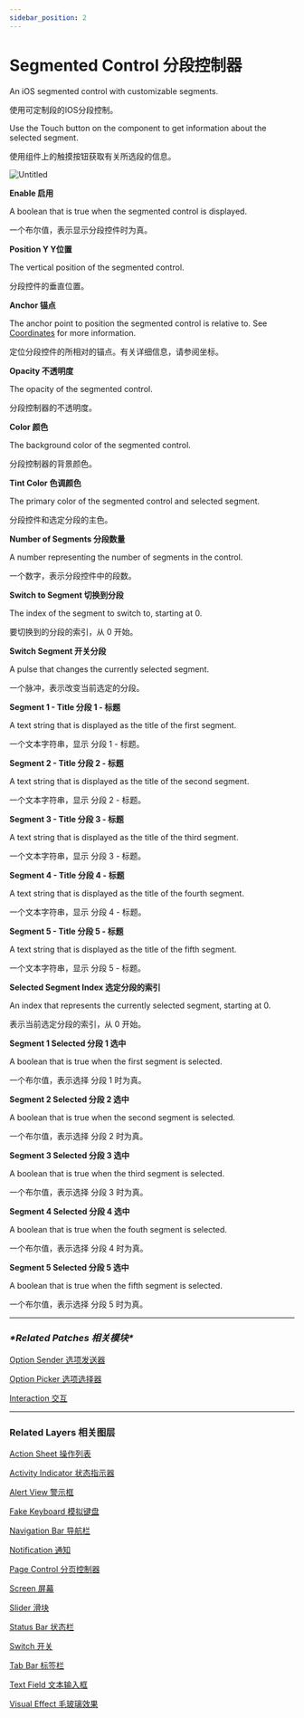 ```yaml
---
sidebar_position: 2
---
```


# Segmented Control 分段控制器

An iOS segmented control with customizable segments.

使用可定制段的IOS分段控制。

Use the Touch button on the component to get information about the selected segment.

使用组件上的触摸按钮获取有关所选段的信息。

![Untitled](https://s3.us-west-2.amazonaws.com/secure.notion-static.com/c8e9a9b8-9c03-44fa-b056-92d2712a4cb5/Untitled.png?X-Amz-Algorithm=AWS4-HMAC-SHA256&X-Amz-Content-Sha256=UNSIGNED-PAYLOAD&X-Amz-Credential=AKIAT73L2G45EIPT3X45%2F20220602%2Fus-west-2%2Fs3%2Faws4_request&X-Amz-Date=20220602T190808Z&X-Amz-Expires=86400&X-Amz-Signature=28ff74a67f8c088c1732b117af27067ccb30bd3cf7ddf3f723713a7b7aabbc30&X-Amz-SignedHeaders=host&response-content-disposition=filename%20%3D%22Untitled.png%22&x-id=GetObject)

**Enable 启用**

A boolean that is true when the segmented control is displayed.

一个布尔值，表示显示分段控件时为真。

**Position Y Y位置**

The vertical position of the segmented control.

分段控件的垂直位置。

**Anchor 锚点**

The anchor point to position the segmented control is relative to. See [Coordinates](https://www.notion.so/Coordinates-bd835085db7c48e49e00a66e5e44caf2) for more information.

定位分段控件的所相对的锚点。有关详细信息，请参阅坐标。

**Opacity 不透明度**

The opacity of the segmented control.

分段控制器的不透明度。

**Color 颜色**

The background color of the segmented control.

分段控制器的背景颜色。

**Tint Color 色调颜色**

The primary color of the segmented control and selected segment.

分段控件和选定分段的主色。

**Number of Segments 分段数量**

A number representing the number of segments in the control.

一个数字，表示分段控件中的段数。

**Switch to Segment 切换到分段**

The index of the segment to switch to, starting at 0.

要切换到的分段的索引，从 0 开始。

**Switch Segment 开关分段**

A pulse that changes the currently selected segment.

一个脉冲，表示改变当前选定的分段。

**Segment 1 - Title 分段 1 - 标题**

A text string that is displayed as the title of the first segment.

一个文本字符串，显示 分段 1 - 标题。

**Segment 2 - Title 分段 2 - 标题**

A text string that is displayed as the title of the second segment.

一个文本字符串，显示 分段 2 - 标题。

**Segment 3 - Title 分段 3 - 标题**

A text string that is displayed as the title of the third segment.

一个文本字符串，显示 分段 3 - 标题。

**Segment 4 - Title 分段 4 - 标题**

A text string that is displayed as the title of the fourth segment.

一个文本字符串，显示 分段 4 - 标题。

**Segment 5 - Title 分段 5 - 标题**

A text string that is displayed as the title of the fifth segment.

一个文本字符串，显示 分段 5 - 标题。

**Selected Segment Index 选定分段的索引**

An index that represents the currently selected segment, starting at 0.

表示当前选定分段的索引，从 0 开始。

**Segment 1 Selected 分段 1 选中**

A boolean that is true when the first segment is selected.

一个布尔值，表示选择 分段 1 时为真。

**Segment 2 Selected 分段 2 选中**

A boolean that is true when the second segment is selected.

一个布尔值，表示选择 分段 2 时为真。

**Segment 3 Selected 分段 3 选中**

A boolean that is true when the third segment is selected.

一个布尔值，表示选择 分段 3 时为真。

**Segment 4 Selected 分段 4 选中**

A boolean that is true when the fouth segment is selected.

一个布尔值，表示选择 分段 4 时为真。

**Segment 5 Selected 分段 5 选中**

A boolean that is true when the fifth segment is selected.

一个布尔值，表示选择 分段 5 时为真。

------

### ***\*Related Patches 相关模块\****

[Option Sender 选项发送器](https://www.notion.so/Option-Sender-d36296ca4f44472094031e55ef7546ce)

[Option Picker 选项选择器](https://www.notion.so/Option-Picker-26fa02ba463b47be8b9c4098357d5dfb)

[Interaction 交互](https://www.notion.so/Interaction-8cd3ac66434546eda4b4bcf8173958fc)

------

### Related Layers 相关图层

[Action Sheet 操作列表](https://www.notion.so/Action-Sheet-925afa64e9fa42a5b2a9374fb41f8dbc)

[Activity Indicator 状态指示器](https://www.notion.so/Activity-Indicator-98b85e24705347b1bc147511e19aca54)

[Alert View 警示框](https://www.notion.so/Alert-View-a05a8e1476e543919ccf453585ce8850)

[Fake Keyboard 模拟键盘](https://www.notion.so/Fake-Keyboard-bf839e8038924161b2ca5b401ebc6faf)

[Navigation Bar 导航栏](https://www.notion.so/Navigation-Bar-2465c6dafddd4a6baeef32d390b015d3)

[Notification 通知](https://www.notion.so/Notification-093ed757b8764a1c936d4c12d632fde7)

[Page Control 分页控制器](https://www.notion.so/Page-Control-b89791a9a0334256b622a5afacfe80ca)

[Screen 屏幕](https://www.notion.so/Screen-4c35850047fb4f6db41a03ffa66007a4)

[Slider 滑块](https://www.notion.so/Slider-db6e484091084d90a58cba409bb59e9a)

[Status Bar 状态栏](https://www.notion.so/Status-Bar-5aec10025d1b402f83d61811505d89c0)

[Switch 开关](https://www.notion.so/Switch-8e35180bcd1747a282e0b12af1095015)

[Tab Bar 标签栏](https://www.notion.so/Tab-Bar-12b5f2f77b1a42688677f942a9f1a2e7)

[Text Field 文本输入框](https://www.notion.so/Text-Field-35f7f23e5f714582ab1c7d7af511281b)

[Visual Effect 毛玻璃效果](https://www.notion.so/Visual-Effect-4df6115644d141dab240ae1a8f882c66)
